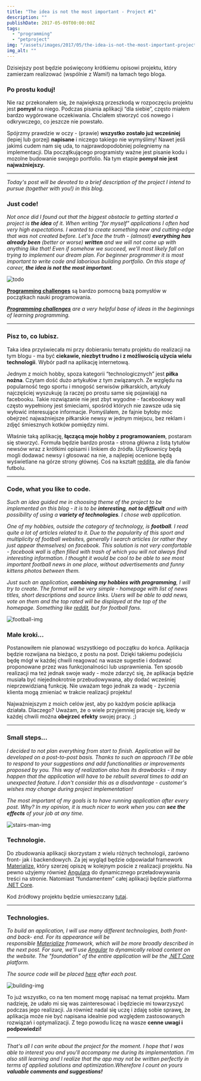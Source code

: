 ```yaml
---
title: "The idea is not the most important - Project #1"
description: ""
publishDate: 2017-05-09T00:00:00Z
tags: 
  - "programming"
  - "petproject"
img: "/assets/images/2017/05/the-idea-is-not-the-most-important-project-1/images/pexels-photo-26943-e1494108321158.jpg"
img_alt: ""
---
```


Dzisiejszy post będzie poświęcony krótkiemu opisowi projektu, który zamierzam realizować (wspólnie z Wami!) na łamach tego bloga.

### Po prostu koduj!

Nie raz przekonałem się, że największą przeszkodą w rozpoczęciu projektu jest **pomysł** na niego. Podczas pisania aplikacji “dla siebie”, często miałem bardzo wygórowane oczekiwania. Chciałem stworzyć coś nowego i odkrywczego, co jeszcze nie powstało.

Spójrzmy prawdzie w oczy - (prawie) **wszystko zostało już wcześniej** (lepiej lub gorzej) **napisane** i niczego takiego nie wymyślimy! Nawet jeśli jakimś cudem nam się uda, to najprawdopodobniej polegniemy na implementacji. Dla początkującego programisty ważne jest pisanie kodu i mozolne budowanie swojego portfolio. Na tym etapie **pomysł nie jest najważniejszy.**

* * *

_Today's post will be devoted to a brief description of the project I intend to pursue (together with you!) in this blog._

### Just code!

_Not once did I found out that the biggest obstacle to getting started a project is **the idea** of it. When writing "for myself" applications I often had very high expectations. I wanted to create something new and cutting-edge that was not created before. Let's face the truth - (almost) **everything has already been** (better or worse) **written** and we will not come up with anything like that! Even if somehow we succeed, we'll most likely fall on trying to implement our dream plan. For beginner programmer it is most important to write code and laborious building portfolio. On this stage of career, **the idea is not the most important**._

![todo](/assets/images/2017/05/the-idea-is-not-the-most-important-project-1/images/todo.jpg)

**[Programming challenges](http://x3.wykop.pl/cdn/c3201142/comment_H6osu173Vhe99OsPnFsHb4zvyQLY7JnZ.jpg)** są bardzo pomocną bazą pomysłów w początkach nauki programowania.

_**[Programming challenges](http://x3.wykop.pl/cdn/c3201142/comment_H6osu173Vhe99OsPnFsHb4zvyQLY7JnZ.jpg)** are a very helpful base of ideas in the beginnings of learning programming._

* * *

### Pisz to, co lubisz.

Taka idea przyświecała mi przy dobieraniu tematu projektu do realizacji na tym blogu - ma być **ciekawie, niezbyt trudno i z możliwością użycia wielu technologii**. Wybór padł na aplikację internetową.

Jednym z moich hobby, spoza kategorii “technologicznych” jest **piłka nożna**. Czytam dość dużo artykułów z tym związanych. Ze względu na popularność tego sportu i mnogość serwisów piłkarskich, artykuły najczęściej wyszukuję (a raczej po prostu same się pojawiają) na facebooku. Takie rozwiązanie nie jest zbyt wygodne - facebookowy wall często wypełniony jest śmieciami, spośród których nie zawsze uda się wyłowić interesujące informacje. Pomyślałem, że fajnie byłoby móc obejrzeć najważniejsze piłkarskie newsy w jednym miejscu, bez reklam i zdjęć śmiesznych kotków pomiędzy nimi.

Właśnie taką aplikację, **łączącą moje hobby z programowaniem**, postaram się stworzyć. Formuła będzie bardzo prosta - strona główna z listą tytułów newsów wraz z krótkimi opisami i linkiem do źródła. Użytkownicy będą mogli dodawać newsy i głosować na nie, a najlepiej ocenione będą wyświetlane na górze strony głównej. Coś na kształt [reddita](https://reddit.com), ale dla fanów futbolu.

* * *

### Code, what you like to code.

_Such an idea guided me in choosing theme of the project to be implemented on this blog - it is to be **interesting**, **not to difficult** and with possibility of using a **variety of technologies**. I chose web application._

_One of my hobbies, outside the category of technology, is **football**. I read quite a lot of articles related to it. Due to the popularity of this sport and multiplicity of football websites, generally I search articles (or rather they just appear themselves) on facebook. This solution is not very comfortable - facebook wall is often filled with trash of which you will not always find interesting information. I thought it would be cool to be able to see most important football news in one place, without advertisements and funny kittens photos between them._

_Just such an application, **combining my hobbies with programming**, I will try to create. The format will be very simple - homepage with list of news titles, short descriptions and source links. Users will be able to add news, vote on them and the top rated will be displayed at the top of the homepage. Something like [reddit](https://reddit.com), but for football fans._

![football-img](/assets/images/2017/05/the-idea-is-not-the-most-important-project-1/images/the-ball-stadion-horn-corner-47343-e1494108148830.jpeg)

### Małe kroki...

Postanowiłem nie planować wszystkiego od początku do końca. Aplikacja będzie rozwijana na bieżąco, z postu na post. Dzięki takiemu podejściu będę mógł w każdej chwili reagować na wasze sugestie i dodawać proponowane przez was funkcjonalności lub usprawnienia. Ten sposób realizacji ma też jednak swoje wady - może zdarzyć się, że aplikacja będzie musiała być niejednokrotnie przebudowywana, aby dodać wcześniej nieprzewidzianą funkcję. Nie uważam tego jednak za wadę - życzenia klienta mogą zmieniać w trakcie realizacji projektu!

Najważniejszym z moich celów jest, aby po każdym poście aplikacja działała. Dlaczego? Uważam, że o wiele przyjemniej pracuje się, kiedy w każdej chwili można **obejrzeć efekty** swojej pracy. ;)

* * *

### Small steps...

_I decided to not plan everything from start to finish. Application will be developed on a post-to-post basis. Thanks to such an approach I'll be able to respond to your suggestions and add functionalities or improvements proposed by you. This way of realization also has its drawbacks - it may happen that the application will have to be rebuilt several times to add an unexpected feature. I don't consider this as a disadvantage - customer's wishes may change during project implementation!_

_The most important of my goals is to have running application after every post. Why? In my opinion, it is much nicer to work when you can **see the effects** of your job at any time._

![stairs-man-img](images/stairs-man-person-walking-e1494108787575.jpg)

### Technologie.

Do zbudowania aplikacji skorzystam z wielu różnych technologii, zarówno front- jak i backendowych. Za jej wygląd będzie odpowiadał framework [Materialize](http://materializecss.com/), który szerzej opiszę w kolejnym poście z realizacji projektu. Na pewno użyjemy również [Angulara](https://angularjs.org/) do dynamicznego przeładowywania treści na stronie. Natomiast “fundamentem” całej aplikacji będzie platforma [.NET Core](https://www.microsoft.com/net/core).

Kod źródłowy projektu będzie umieszczany [tutaj](https://github.com/kubawajs/FootballApp).

* * *

### Technologies.

_To build an application, I will use many different technologies, both front- and back- end. For its appearance will be responsible [Materialize](http://materializecss.com/) framework, which will be more broadly described in the next post. For sure, we'll use [Angular](https://angularjs.org/) to dynamically reload content on the website. The "foundation" of the entire application will be the [.NET Core](https://www.microsoft.com/net/core) platform._

_The source code will be placed [here](https://github.com/kubawajs/FootballApp) after each post._

![building-img](/assets/images/2017/05/the-idea-is-not-the-most-important-project-1/images/pexels-photo-29106-e1494108672407.jpg)

To już wszystko, co na ten moment mogę napisać na temat projektu. Mam nadzieję, że udało mi się was zainteresować i będziecie mi towarzyszyć podczas jego realizacji. Ja również nadal się uczę i zdaję sobie sprawę, że aplikacja może nie być napisana idealnie pod względem zastosowanych rozwiązań i optymalizacji. Z tego powodu liczę na wasze **cenne uwagi i podpowiedzi!**

* * *

_That's all I can write about the project for the moment. I hope that I was able to interest you and you'll accompany me during its implementation. I'm also still learning and I realize that the app may not be written perfectly in terms of applied solutions and optimization.Wherefore I count on yours **valuable comments and suggestions!**_
